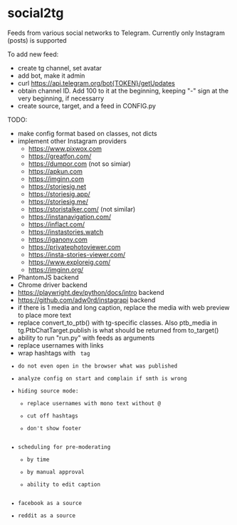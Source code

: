 # social2tg
Feeds from various social networks to Telegram. Currently only Instagram (posts) is supported


To add new feed:
- create tg channel, set avatar
- add bot, make it admin
- curl https://api.telegram.org/bot{TOKEN}/getUpdates
- obtain channel ID. Add 100 to it at the beginning, keeping "-" sign at the very beginning, if necessarry
- create source, target, and a feed in CONFIG.py


TODO:
- make config format based on classes, not dicts
- implement other Instagram providers
    - https://www.pixwox.com
    - https://greatfon.com/
    - https://dumpor.com (not so simiar)
    - https://apkun.com
    - https://imginn.com
    - https://storiesig.net
    - https://storiesig.app/
    - https://storiesig.me/
    - https://storistalker.com/ (not similar)
    - https://instanavigation.com/
    - https://inflact.com/
    - https://instastories.watch
    - https://iganony.com
    - https://privatephotoviewer.com
    - https://insta-stories-viewer.com/
    - https://www.exploreig.com/
    - https://imginn.org/
- PhantomJS backend
- Chrome driver backend
- https://playwright.dev/python/docs/intro backend
- https://github.com/adw0rd/instagrapi backend
- if there is 1 media and long caption, replace the media with web preview to place more text
- replace convert_to_ptb() with tg-specific classes. Also ptb_media in tg.PtbChatTarget.publish is what should be returned from to_target()
- ability to run "run.py" with feeds as arguments
- replace usernames with links
- wrap hashtags with <code> tag
- do not even open in the browser what was published
- analyze config on start and complain if smth is wrong
- hiding source mode:
    - replace usernames with mono text without @
    - cut off hashtags
    - don't show footer
- scheduling for pre-moderating
    - by time
    - by manual approval
    - ability to edit caption
- facebook as a source
- reddit as a source
